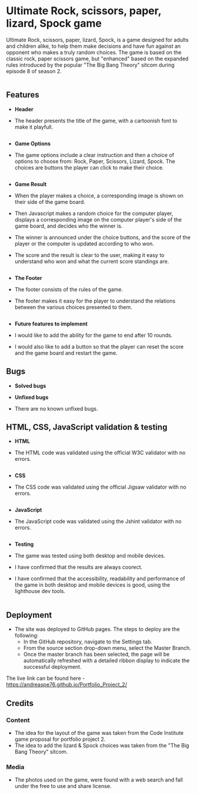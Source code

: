 # Ultimate Rock, scissors, paper, lizard, Spock game 

Ultimate Rock, scissors, paper, lizard, Spock, is a game designed for adults and children alike, to help them make decisions and have fun against an opponent who makes a truly random choices.
The game is based on the classic rock, paper scissors game, but "enhanced" based on the expanded rules introduced by the popular "The Big Bang Theory" sitcom during episode 8 of season 2. 

<img scr="">


## Features

- __Header__

- The header presents the title of the game, with a cartoonish font to make it playfull.

<img scr="">


- __Game Options__

- The game options include a clear instruction and then a choice of options to choose from: Rock, Paper, Scissors, Lizard, Spock. 
  The choices are buttons the player can click to make their choice.

<img scr="">


- __Game Result__

- When the player makes a choice, a corresponding image is shown on their side of the game board.
- Then Javascript makes a random choice for the computer player, displays a corresponding image on the computer player's side of the game board,
  and decides who the winner is.
- The winner is announced under the choice buttons, and the score of the player or the computer is updated according to who won.
- The score and the result is clear to the user, making it easy to understand who won and what the current score standings are.

<img scr="">


- __The Footer__

- The footer consists of the rules of the game.
- The footer makes it easy for the player to understand the relations between the various choices presented to them.

<img scr="">


- __Future features to implement__

- I would like to add the ability for the game to end after 10 rounds.
- I would also like to add a button so that the player can reset the score and the game board and restart the game.


## Bugs

- __Solved bugs__

- __Unfixed bugs__

- There are no known unfixed bugs.


## HTML, CSS, JavaScript validation & testing

- __HTML__

- The HTML code was validated using the official W3C validator with no errors.

<img scr="">


- __CSS__

- The CSS code was validated using the official Jigsaw validator with no errors.

<img scr="">


- __JavaScript__

- The JavaScript code was validated using the Jshint validator with no errors.

<img scr="">


- __Testing__

- The game was tested using both desktop and mobile devices.
- I have confirmed that the results are always coorect.
- I have confirmed that the accessibility, readability and performance of the game in both desktop and mobile devices is good, 
  using the lighthouse dev tools.

<img scr="">


## Deployment

- The site was deployed to GitHub pages. The steps to deploy are the following:
   - In the GitHub repository, navigate to the Settings tab.
   - From the source section drop-down menu, select the Master Branch.
   - Once the master branch has been selected, the page will be automatically refreshed with a detailed ribbon display to indicate the successful deployment.

The live link can be found here - https://andreaspe76.github.io/Portfolio_Project_2/


## Credits 

### Content 

- The idea for the layout of the game was taken from the Code Institute game proposal for portfolio project 2.
- The idea to add the lizard & Spock choices was taken from the "The Big Bang Theory" sitcom.


### Media

- The photos used on the game, were found with a web search and fall under the free to use and share license.


